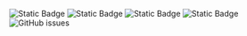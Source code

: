 ![Static Badge](https://img.shields.io/badge/blacklists-60-000000) ![Static Badge](https://img.shields.io/badge/blacklisted-2838415-cc0000) ![Static Badge](https://img.shields.io/badge/whitelisted-2242-00CC00) ![Static Badge](https://img.shields.io/badge/streaming_blacklist-28106-000000) ![GitHub issues](https://img.shields.io/github/issues/fabriziosalmi/blacklists)
